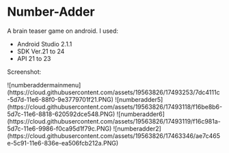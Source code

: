 # Number-Adder
A brain teaser game on android.
I used:

<ul>
  <li>Android Studio 2.1.1</li>
  <li>SDK Ver.21 to 24</li>
  <li>API 21 to 23</li>
</ul>
<p>Screenshot:</p>
![numberaddermainmenu](https://cloud.githubusercontent.com/assets/19563826/17493253/7dc4111c-5d7d-11e6-88f0-9e3779701f21.PNG)
![numberadder5](https://cloud.githubusercontent.com/assets/19563826/17493118/f16be8b6-5d7c-11e6-8818-620592dce548.PNG)
![numberadder6](https://cloud.githubusercontent.com/assets/19563826/17493119/f16c981a-5d7c-11e6-9986-f0ca95d1f79c.PNG)
![numberadder2](https://cloud.githubusercontent.com/assets/19563826/17463346/ae7c465e-5c91-11e6-836e-ea506fcb212a.PNG)


